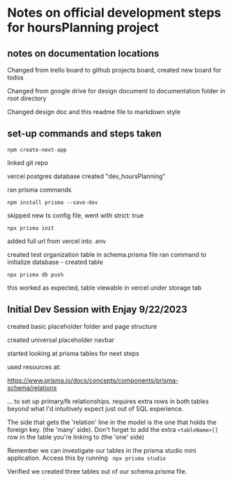 # Notes on official development steps for hoursPlanning project

## notes on documentation locations
Changed from trello board to github projects board, created new board for todos

Changed from google drive for design document to documentation folder in root directory

Changed design doc and this readme file to markdown style

## set-up commands and steps taken
```npm create-next-app```

linked git repo

vercel postgres database created "dev_hoursPlanning"

ran prisma commands

```npm install prisma --save-dev```

skipped new ts config file, went with strict: true

```npx prisma init```

added full url from vercel into .env

created test organization table in schema.prisma file
ran command to initialize database - created table

```npx prisma db push```

this worked as expected, table viewable in vercel under storage tab

## Initial Dev Session with Enjay 9/22/2023

created basic placeholder folder and page structure

created universal placeholder navbar

started looking at prisma tables for next steps

used resources at:

https://www.prisma.io/docs/concepts/components/prisma-schema/relations

... to set up primary/fk relationships. requires extra rows in both
tables beyond what I'd intuitively expect just out of SQL experience.

The side that gets the 'relation' line in the model is the one that holds
the foreign key. (the 'many' side). Don't forget to add the extra ```<tableName>[]``` row in the table you're linking to (the 'one' side)

Remember we can investigate our tables in the prisma studio mini application. Access this by running ``` npx prisma studio```

Verified we created three tables out of our schema.prisma file.





